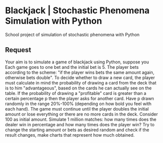 # Blackjack | Stochastic Phenomena Simulation with Python

School project of simulation of stochastic phenomena with Python

## Request

Your aim is to simulate a game of blackjack using Python, suppose you Each game goes to one bet and the initial bet is 5. The player bets according to the scheme: "if the player wins bets the same amount again, otherwise bets double".
To decide whether to draw a new card, the player must calculate in mind the probability of drawing a card from the deck that is to him "advantageous", based on the cards he can actually see on the table. If the probability of drawing a "profitable" card is greater than a certain percentage p then the player asks for another card. Have p drawn randomly in the range 20%-100% (depending on how bold you feel with each hand).
The game must continue until the player doubles the initial amount or lose everything or there are no more cards in the deck. Consider 100 as initial amount. Simulate 1 million matches: how many times does the dealer win in percentage and how many times does the player win? Try to change the starting amount or bets as desired random and check if the result changes, make charts that represent how much obtained.

